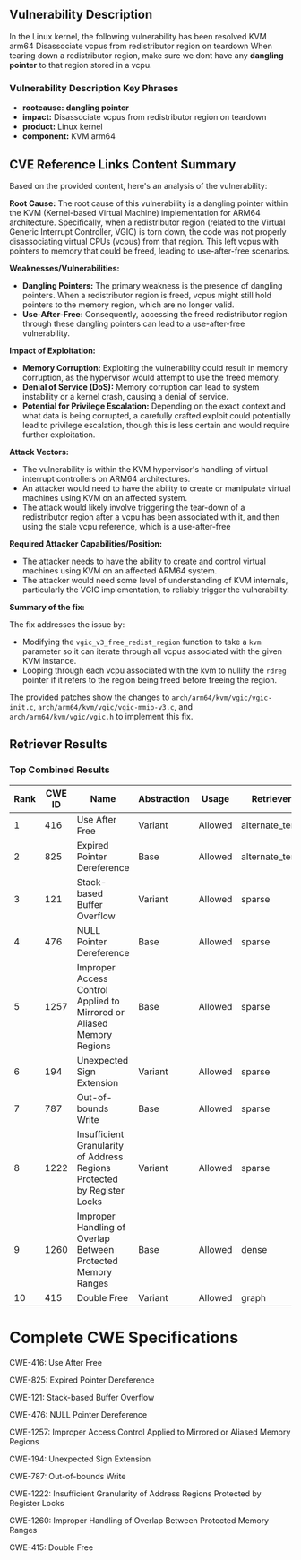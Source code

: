 ## Vulnerability Description
In the Linux kernel, the following vulnerability has been resolved KVM arm64 Disassociate vcpus from redistributor region on teardown When tearing down a redistributor region, make sure we dont have any **dangling pointer** to that region stored in a vcpu.

### Vulnerability Description Key Phrases
- **rootcause:** **dangling pointer**
- **impact:** Disassociate vcpus from redistributor region on teardown
- **product:** Linux kernel
- **component:** KVM arm64

## CVE Reference Links Content Summary
Based on the provided content, here's an analysis of the vulnerability:

**Root Cause:**
The root cause of this vulnerability is a dangling pointer within the KVM (Kernel-based Virtual Machine) implementation for ARM64 architecture. Specifically, when a redistributor region (related to the Virtual Generic Interrupt Controller, VGIC) is torn down, the code was not properly disassociating virtual CPUs (vcpus) from that region. This left vcpus with pointers to memory that could be freed, leading to use-after-free scenarios.

**Weaknesses/Vulnerabilities:**
- **Dangling Pointers:** The primary weakness is the presence of dangling pointers. When a redistributor region is freed, vcpus might still hold pointers to the memory region, which are no longer valid.
- **Use-After-Free:** Consequently, accessing the freed redistributor region through these dangling pointers can lead to a use-after-free vulnerability.

**Impact of Exploitation:**
- **Memory Corruption:** Exploiting the vulnerability could result in memory corruption, as the hypervisor would attempt to use the freed memory.
- **Denial of Service (DoS):** Memory corruption can lead to system instability or a kernel crash, causing a denial of service.
- **Potential for Privilege Escalation:** Depending on the exact context and what data is being corrupted, a carefully crafted exploit could potentially lead to privilege escalation, though this is less certain and would require further exploitation.

**Attack Vectors:**
- The vulnerability is within the KVM hypervisor's handling of virtual interrupt controllers on ARM64 architectures.
- An attacker would need to have the ability to create or manipulate virtual machines using KVM on an affected system.
- The attack would likely involve triggering the tear-down of a redistributor region after a vcpu has been associated with it, and then using the stale vcpu reference, which is a use-after-free

**Required Attacker Capabilities/Position:**
- The attacker needs to have the ability to create and control virtual machines using KVM on an affected ARM64 system.
- The attacker would need some level of understanding of KVM internals, particularly the VGIC implementation, to reliably trigger the vulnerability.

**Summary of the fix:**

The fix addresses the issue by:
- Modifying the `vgic_v3_free_redist_region` function to take a `kvm` parameter so it can iterate through all vcpus associated with the given KVM instance.
- Looping through each vcpu associated with the kvm to nullify the `rdreg` pointer if it refers to the region being freed before freeing the region.

The provided patches show the changes to `arch/arm64/kvm/vgic/vgic-init.c`, `arch/arm64/kvm/vgic/vgic-mmio-v3.c`, and `arch/arm64/kvm/vgic/vgic.h` to implement this fix.

## Retriever Results

### Top Combined Results

| Rank | CWE ID | Name | Abstraction | Usage  | Retrievers | Individual Scores |
|------|--------|------|-------------|-------|------------|-------------------|
| 1 | 416 | Use After Free | Variant | Allowed | alternate_terms | 1.000 |
| 2 | 825 | Expired Pointer Dereference | Base | Allowed | alternate_terms | 1.000 |
| 3 | 121 | Stack-based Buffer Overflow | Variant | Allowed | sparse | 0.202 |
| 4 | 476 | NULL Pointer Dereference | Base | Allowed | sparse | 0.200 |
| 5 | 1257 | Improper Access Control Applied to Mirrored or Aliased Memory Regions | Base | Allowed | sparse | 0.191 |
| 6 | 194 | Unexpected Sign Extension | Variant | Allowed | sparse | 0.185 |
| 7 | 787 | Out-of-bounds Write | Base | Allowed | sparse | 0.180 |
| 8 | 1222 | Insufficient Granularity of Address Regions Protected by Register Locks | Variant | Allowed | sparse | 0.180 |
| 9 | 1260 | Improper Handling of Overlap Between Protected Memory Ranges | Base | Allowed | dense | 0.506 |
| 10 | 415 | Double Free | Variant | Allowed | graph | 0.003 |



# Complete CWE Specifications

CWE-416: Use After Free

CWE-825: Expired Pointer Dereference

CWE-121: Stack-based Buffer Overflow

CWE-476: NULL Pointer Dereference

CWE-1257: Improper Access Control Applied to Mirrored or Aliased Memory Regions

CWE-194: Unexpected Sign Extension

CWE-787: Out-of-bounds Write

CWE-1222: Insufficient Granularity of Address Regions Protected by Register Locks

CWE-1260: Improper Handling of Overlap Between Protected Memory Ranges

CWE-415: Double Free